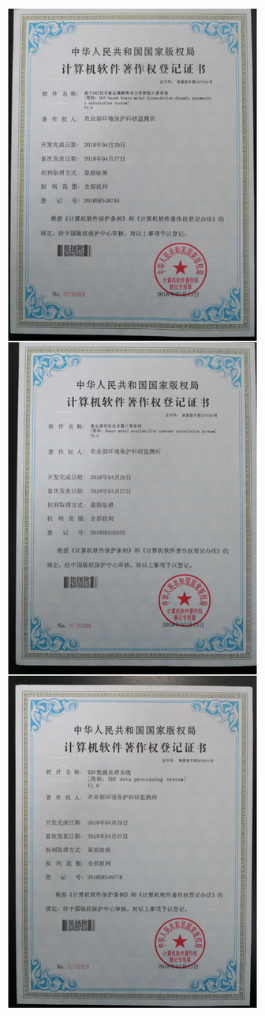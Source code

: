 ![](https://github.com/GeXeLr007/DGTgui/blob/master/1.jpg)
![](https://github.com/GeXeLr007/DGTgui/blob/master/2.jpg)
![](https://github.com/GeXeLr007/DGTgui/blob/master/3.jpg)
